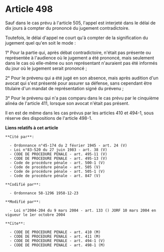 # Article 498

Sauf dans le cas prévu à l'article 505, l'appel est interjeté dans le délai de dix jours à compter du prononcé du jugement
contradictoire.

Toutefois, le délai d'appel ne court qu'à compter de la signification du jugement quel qu'en soit le mode :

1° Pour la partie qui, après débat contradictoire, n'était pas présente ou représentée à l'audience où le jugement a été
prononcé, mais seulement dans le cas où elle-même ou son représentant n'auraient pas été informés du jour où le jugement
serait prononcé ;

2° Pour le prévenu qui a été jugé en son absence, mais après audition d'un avocat qui s'est présenté pour assurer sa défense,
sans cependant être titulaire d'un mandat de représentation signé du prévenu ;

3° Pour le prévenu qui n'a pas comparu dans le cas prévu par le cinquième alinéa de l'article 411, lorsque son avocat n'était
pas présent.

Il en est de même dans les cas prévus par les articles 410 et 494-1, sous réserve des dispositions de l'article 498-1.

**Liens relatifs à cet article**

	**Cité par**:

	  - Ordonnance n°45-174 du 2 février 1945 - art. 24 (V)
	  - Loi n°83-520 du 27 juin 1983 - art. 38 (V)
	  - CODE DE PROCEDURE PENALE - art. 495-11 (V)
	  - CODE DE PROCEDURE PENALE - art. 495-13 (V)
	  - Code de procédure pénale - art. 500-1 (V)
	  - Code de procédure pénale - art. 505 (V)
	  - Code de procédure pénale - art. 505-1 (V)
	  - Code de procédure pénale - art. 847 (V)

	**Codifié par**:

	  - Ordonnance 58-1296 1958-12-23

	**Modifié par**:

	  - Loi n°2004-204 du 9 mars 2004 - art. 133 () JORF 10 mars 2004 en vigueur le 1er octobre 2004

	**Cite**:

	  - CODE DE PROCEDURE PENALE - art. 410 (M)
	  - CODE DE PROCEDURE PENALE - art. 411 (M)
	  - CODE DE PROCEDURE PENALE - art. 494-1 (V)
	  - CODE DE PROCEDURE PENALE - art. 498-1 (M)
